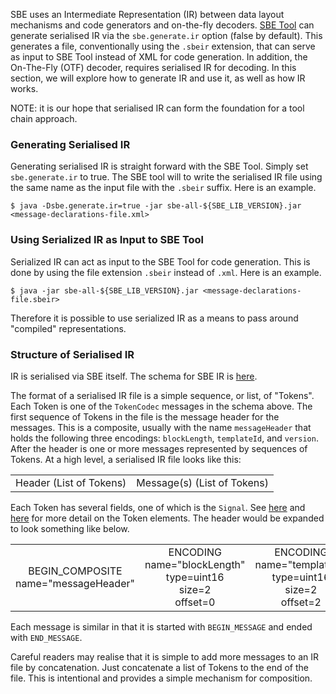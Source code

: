 SBE uses an Intermediate Representation (IR) between data layout mechanisms and code generators and on-the-fly decoders. [SBE Tool](Sbe-Tool-Guide) can generate serialised IR via the `sbe.generate.ir` option (false by default). This generates a file, conventionally using the `.sbeir` extension, that can serve as input to SBE Tool instead of XML for code generation. In addition, the On-The-Fly (OTF) decoder, requires serialised IR for decoding. In this section, we will explore how to generate IR and use it, as well as how IR works.

NOTE: it is our hope that serialised IR can form the foundation for a tool chain approach.

### Generating Serialised IR

Generating serialised IR is straight forward with the SBE Tool. Simply set `sbe.generate.ir` to true. The SBE tool will  to write the serialised IR file using the same name as the input file with the `.sbeir` suffix. Here is an example.

    $ java -Dsbe.generate.ir=true -jar sbe-all-${SBE_LIB_VERSION}.jar <message-declarations-file.xml>

### Using Serialized IR as Input to SBE Tool

Serialized IR can act as input to the SBE Tool for code generation. This is done by using the file extension `.sbeir` instead of `.xml`. Here is an example.

    $ java -jar sbe-all-${SBE_LIB_VERSION}.jar <message-declarations-file.sbeir>

Therefore it is possible to use serialized IR as a means to pass around "compiled" representations.

### Structure of Serialised IR

IR is serialised via SBE itself. The schema for SBE IR is [here](https://github.com/real-logic/simple-binary-encoding/blob/master/sbe-tool/src/main/resources/sbe-ir.xml).

The format of a serialised IR file is a simple sequence, or list, of "Tokens". Each Token is one of the `TokenCodec` messages in the schema above. The first sequence of Tokens in the file is the message header for the messages. This is a composite, usually with the name `messageHeader` that holds the following three encodings: `blockLength`, `templateId`, and `version`. After the header is one or more messages represented by sequences of Tokens. At a high level, a serialised IR file looks like this:

<table>
<tr>
  <td>Header (List of Tokens)</td>
  <td>Message(s) (List of Tokens)</td>
</tr>
</table>

Each Token has several fields, one of which is the `Signal`. See [here](https://github.com/real-logic/simple-binary-encoding/blob/master/sbe-tool/src/main/java/uk/co/real_logic/sbe/ir/Token.java) and [here](https://github.com/real-logic/simple-binary-encoding/blob/master/sbe-tool/src/main/java/uk/co/real_logic/sbe/ir/Signal.java) for more
detail on the Token elements. The header would be expanded to look something like below.

<table>
<tr>
  <td align="center">BEGIN_COMPOSITE<br>name="messageHeader"</td>
  <td align="center">ENCODING<br>name="blockLength"<br>type=uint16<br>size=2<br>offset=0</td>
  <td align="center">ENCODING<br>name="templateId"<br>type=uint16<br>size=2<br>offset=2</td>
  <td align="center">ENCODING<br>name="version"<br>type=uint8<br>size=1<br>offset=4</td>
  <td align="center">END_COMPOSITE<br>name="messageHeader"</td>
</tr>
</table>

Each message is similar in that it is started with `BEGIN_MESSAGE` and ended with `END_MESSAGE`.

Careful readers may realise that it is simple to add more messages to an IR file by concatenation. Just concatenate a list of Tokens to the end of the file. This is intentional and provides a simple mechanism for composition.
